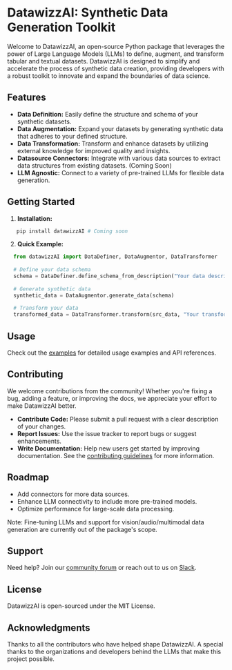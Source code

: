 # DatawizzAI: Synthetic Data Generation Toolkit

Welcome to DatawizzAI, an open-source Python package that leverages the power of Large Language Models (LLMs) to define, augment, and transform tabular and textual datasets. DatawizzAI is designed to simplify and accelerate the process of synthetic data creation, providing developers with a robust toolkit to innovate and expand the boundaries of data science.

## Features
- **Data Definition:** Easily define the structure and schema of your synthetic datasets.
- **Data Augmentation:** Expand your datasets by generating synthetic data that adheres to your defined structure.
- **Data Transformation:** Transform and enhance datasets by utilizing external knowledge for improved quality and insights.
- **Datasource Connectors:** Integrate with various data sources to extract data structures from existing datasets. (Coming Soon)
- **LLM Agnostic:** Connect to a variety of pre-trained LLMs for flexible data generation.

## Getting Started
1. **Installation:**
```python 
   pip install datawizzAI # Coming soon
```
2. **Quick Example:**
```python 
  from datawizzAI import DataDefiner, DataAugmentor, DataTransformer
  
  # Define your data schema
  schema = DataDefiner.define_schema_from_description("Your data description here")
  
  # Generate synthetic data
  synthetic_data = DataAugmentor.generate_data(schema)
  
  # Transform your data
  transformed_data = DataTransformer.transform(src_data, "Your transformation description here"))
```
## Usage
Check out the [examples](https://github.com/DatawizzAI/DatawizzAI/blob/main/examples) for detailed usage examples and API references.

## Contributing
We welcome contributions from the community! Whether you're fixing a bug, adding a feature, or improving the docs, we appreciate your effort to make DatawizzAI better.

- **Contribute Code:** Please submit a pull request with a clear description of your changes.
- **Report Issues:** Use the issue tracker to report bugs or suggest enhancements.
- **Write Documentation:** Help new users get started by improving documentation.
See the [contributing guidelines](https://github.com/DatawizzAI/DatawizzAI/blob/main/CONTRIBUTING.md) for more information.

## Roadmap
- Add connectors for more data sources.
- Enhance LLM connectivity to include more pre-trained models.
- Optimize performance for large-scale data processing.

Note: Fine-tuning LLMs and support for vision/audio/multimodal data generation are currently out of the package's scope.

## Support
Need help? Join our [community forum](https://github.com/DatawizzAI/DatawizzAI/discussions) or reach out to us on [Slack](https://app.slack.com/client/T07446FN1QT/C0746PU91LL).

## License
DatawizzAI is open-sourced under the MIT License.

## Acknowledgments
Thanks to all the contributors who have helped shape DatawizzAI. A special thanks to the organizations and developers behind the LLMs that make this project possible.
